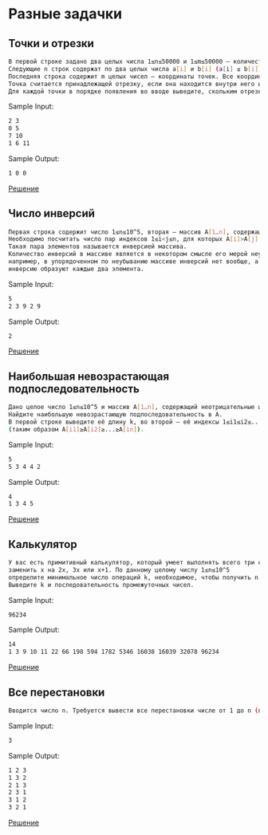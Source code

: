 # Разные задачки
<h2> Точки и отрезки </h2>

```sh
В первой строке задано два целых числа 1≤n≤50000 и 1≤m≤50000 — количество отрезков и точек на прямой, соответственно.
Следующие n строк содержат по два целых числа a[i] и b[i] (a[i] ≤ b[i]) — координаты концов отрезков.
Последняя строка содержит m целых чисел — координаты точек. Все координаты не превышают 10^8 по модулю.
Точка считается принадлежащей отрезку, если она находится внутри него или на границе.
Для каждой точки в порядке появления во вводе выведите, скольким отрезкам она принадлежит.
```

Sample Input:

```sh
2 3
0 5
7 10
1 6 11
```

Sample Output:

```sh
1 0 0
```
<a href="https://github.com/babtiss/ITMO_AlgoAndDataStruct/blob/main/Algo%201%20course/different%20tasks/points_and_segments.py"> Решение </a> <br/>


<h2> Число инверсий </h2>

```sh
Первая строка содержит число 1≤n≤10^5, вторая — массив A[1…n], содержащий натуральные числа, не превосходящие 10^9.
Необходимо посчитать число пар индексов 1≤i<j≤n, для которых A[i]>A[j]. 
Такая пара элементов называется инверсией массива.
Количество инверсий в массиве является в некотором смысле его мерой неупорядоченности:
например, в упорядоченном по неубыванию массиве инверсий нет вообще, а в массиве, упорядоченном по убыванию,
инверсию образуют каждые два элемента.
```

Sample Input:

```sh
5
2 3 9 2 9
```

Sample Output:

```sh
2
```
<a href="https://github.com/babtiss/ITMO_AlgoAndDataStruct/blob/main/Algo%201%20course/different%20tasks/merde_sort.py"> Решение </a> <br/>


<h2> Наибольшая невозрастающая подпоследовательность </h2>

```sh
Дано целое число 1≤n≤10^5 и массив A[1…n], содержащий неотрицательные целые числа, не превосходящие 10^9 
Найдите наибольшую невозрастающую подпоследовательность в A.
В первой строке выведите её длину k, во второй — её индексы 1≤i1≤i2≤...≤ik≤n 
(таким образом A[i1]≥A[i2]≥...≥A[in]).
```
Sample Input:

```sh
5
5 3 4 4 2
```

Sample Output:

```sh
4
1 3 4 5 
```
<a href="https://github.com/babtiss/ITMO_AlgoAndDataStruct/blob/main/Algo%201%20course/different%20tasks/nvp.py"> Решение </a> <br/>

<h2> Калькулятор </h2>

```sh
У вас есть примитивный калькулятор, который умеет выполнять всего три операции с текущим числом x:
заменить x на 2x, 3x или x+1. По данному целому числу 1≤n≤10^5
определите минимальное число операций k, необходимое, чтобы получить n из 1.
Выведите k и последовательность промежуточных чисел.
```
Sample Input:

```sh
96234
```

Sample Output:

```sh
14
1 3 9 10 11 22 66 198 594 1782 5346 16038 16039 32078 96234
```
<a href="https://github.com/babtiss/ITMO_AlgoAndDataStruct/blob/main/Algo%201%20course/different%20tasks/calculator.py"> Решение </a> <br/>

<h2> Все перестановки </h2>

```sh
Вводится число n. Требуется вывести все перестановки числе от 1 до n (порядок - лексикографический).
```
Sample Input:

```sh
3
```

Sample Output:

```sh
1 2 3
1 3 2
2 1 3
2 3 1
3 1 2
3 2 1
```

<a href="https://github.com/babtiss/ITMO_AlgoAndDataStruct/blob/main/Algo%201%20course/different%20tasks/all_perm.py"> Решение </a> <br/>
